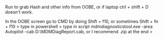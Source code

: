 Run to grab Hash and other info from OOBE, or if laptop ctrl + shift + D doesn't work.

In the OOBE screen go to CMD by doing Shift + f10, or sometimes Shift + fn + f10 > type in powershell > type in script mdmdiagnosticstool.exe -area Autopilot -cab D:\MDMDiagReport.cab, or I recommend .zip at the end >